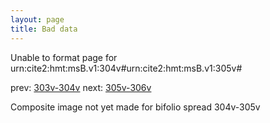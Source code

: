 ```yaml
---
layout: page
title: Bad data
---
```


Unable to format page for urn:cite2:hmt:msB.v1:304v#urn:cite2:hmt:msB.v1:305v#

prev: [303v-304v](../303v-304v/) next: [305v-306v](../305v-306v/)

Composite image not yet made for bifolio spread 304v-305v


